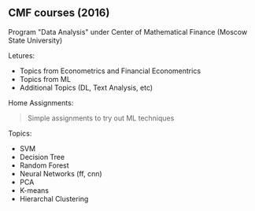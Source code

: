 ## CMF courses (2016)

Program "Data Analysis" under Center of Mathematical Finance (Moscow State University)

Letures:
- Topics from Econometrics and Financial Economentrics
- Topics from ML
- Additional Topics (DL, Text Analysis, etc)

Home Assignments:

> Simple assignments to try out ML techniques

Topics:
- SVM
- Decision Tree
- Random Forest
- Neural Networks (ff, cnn)
- PCA
- K-means
- Hierarchal Clustering
